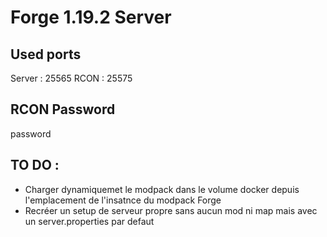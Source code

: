 # Forge 1.19.2 Server

## Used ports
Server : 25565
RCON : 25575

## RCON Password
password


## TO DO :
- Charger dynamiquemet le modpack dans le volume docker depuis l'emplacement de l'insatnce du modpack Forge
- Recréer un setup de serveur propre sans aucun mod ni map mais avec un server.properties par defaut